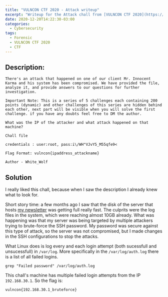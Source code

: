 ```yaml
---
title: "VULNCON CTF 2020 - Attack writeup"
excerpt: "Writeup for the Attack chall from [VULNCON CTF 2020](https://ctftime.org/event/1149)."
date: 2020-12-20T14:22:30-03:00
categories:
  - Cybersecurity
tags:
  - Forensic
  - VULNCON CTF 2020
  - CTF
---
```


## Description:

```
There's an attack that happened on one of our client Mr. Innocent Karma and his system has been compromised. We have provided the file, analyze it, and provide answers to our questions for further investigation.

Important Note: This is a series of 5 challenges each containing 200 points (dynamic) and other challenges of this series are hidden behind each other, next part will be visible when you will solve the first challenge. if you have any doubts feel free to DM the author.

What was the IP of the attacker and what attack happened on that machine?

Chall file

credentials : user:root, pass:i\/WH"VJvY5_M55qfe9<

Flag Format: vulncon{ipaddress_attackname}

Author - White_Wolf
```

## Solution

I really liked this chall, because when I saw the description I already knew what to look for.

Short story time: a few months ago I saw that the disk of the server that hosts [my newsletter](http://freegamesnewsletter.tech/) was getting full really fast. The culprits were the log files in the system, which were reaching almost 10GB already. What was happening was that my server was being targeted by multiple attackers trying to brute-force the SSH password. My password was secure against this type of attack, so the server was not compromised, but I made changes in the SSH configurations to stop the attacks.

What Linux does is log every and each login attempt (both sucessfull and unsucessfull) in `/var/log`. More specifically in the `/var/log/auth.log` there is a list of all failed logins.

`grep "Failed password" /var/log/auth.log`

This chall's machine has multiple failed login attempts from the IP `192.168.30.1`. So the flag is:

`vulncon{192.168.30.1_bruteforce}`
